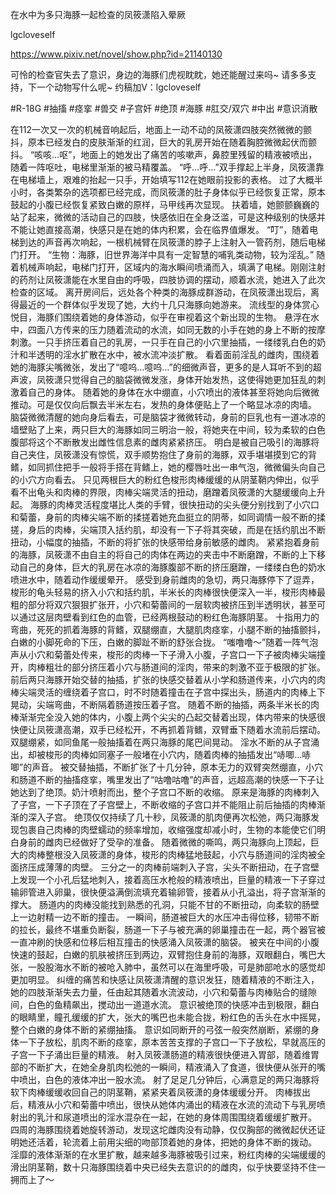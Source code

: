 在水中为多只海豚一起检查的凤筱潇陷入晕厥

lgcloveself

https://www.pixiv.net/novel/show.php?id=21140130

可怜的检查官失去了意识，身边的海豚们虎视眈眈，她还能醒过来吗~
请多多支持，下一个动物写什么呢~
约稿加V：lgcloveself

#R-18G
#抽搐
#痉挛
#兽交
#子宫奸
#绝顶
#海豚
#肛交/双穴
#中出
#意识消散


在112一次又一次的机械音响起后，地面上一动不动的凤筱潇四肢突然微微的颤抖，原本已经发白的皮肤渐渐的红润，巨大的乳房开始在随着胸腔微微起伏而颤抖。
    “咳咳…呕”，地面上的她发出了痛苦的咳嗽声，鼻腔里残留的精液被喷出，随着一阵呕吐，电梯里渐渐的被马精覆盖。
    “呼…呼…”双手撑起上半身，凤筱潇靠在电梯墙上，艰难的抬起一只手，开始填写112在她眼前投影的表格。
    过了大概半小时，各类繁杂的选项都已经完成，而凤筱潇的肚子身体似乎已经恢复正常，原本鼓起的小腹已经恢复紧致白嫩的原样，马甲线再次显现。
    扶着墙，她颤颤巍巍的站了起来，微微的活动自己的四肢，快感依旧在全身泛滥，可是这种级别的快感并不能让她直接高潮，快感只是在她的体内积累，会在临界值爆发。
    “叮”，随着电梯到达的声音再次响起，一根机械臂在凤筱潇的脖子上注射入一管药剂，随后电梯门打开。
    “生物：海豚，旧世界海洋中具有一定智慧的哺乳类动物，较为淫乱。”
    随着机械声响起，电梯门打开，区域内的海水瞬间喷涌而入，填满了电梯。刚刚注射的药剂让凤筱潇能在水里自由的呼吸，四肢协调的摆动，顺着水流，她进入了此次检查的区域。
    离开房间后，远处各个种类的海豚成群游动，在凤筱潇出现后，离得最近的一个群体似乎发现了她，大约十几只海豚向她游来。
    流线型的身体赏心悦目，海豚们围绕着她的身体游动，似乎在审视着这个新出现的生物。
    悬浮在水中，四面八方传来的压力随着流动的水流，如同无数的小手在她的身上不断的按摩刺激。一只手挤压着自己的乳房，一只手在自己的小穴里抽插，一缕缕乳白色的奶汁和半透明的淫水扩散在水中，被水流冲淡扩散。
    看着面前淫乱的雌肉，围绕着她的海豚尖嘴微张，发出了“噫呜…噫呜…”的细微声音，更多的是人耳听不到的超声波，凤筱潇只觉得自己的脑袋微微发涨，身体开始发热，这使得她更加狂乱的刺激着自己的身体。
    随着她的身体在水中绷直，小穴喷出的液体甚至将她向后微微推动。可是仅仅向后飘去半米左右，发热的身体便贴上了一个略显冰凉的肉墙。
    脑袋微微清醒的她向身后看去，可是脑袋才微微转动，身前的巨乳也有一道冰凉的墙壁贴了上来，两只巨大的海豚如同三明治一般，将她夹在中间，较为柔软的白色腹部将这个不断散发出雌性信息素的雌肉紧紧挤压。
    明白是被自己吸引的海豚将自己夹住，凤筱潇没有惊慌，双手顺势抱住了身前的海豚，双手堪堪摸到它的背鳍，如同抓住把手一般将手搭在背鳍上，她的樱唇吐出一串气泡，微微偏头向自己的小穴方向看去。
    只见两根巨大的粉红色梭形肉棒缓缓的从阴茎鞘内伸出，似乎看不出龟头和肉棒的界限，肉棒尖端灵活的扭动，磨蹭着凤筱潇的大腿缓缓向上升起。
    海豚的肉棒灵活程度堪比人类的手臂，很快扭动的尖头便分别找到了小穴口和菊蕾，身前的肉棒尖端不断的揉搓着她充血挺立的阴蒂，如同调情一般不断的揉搓，身后的肉棒，尖端顶入括约肌，却没有一下子将其突破，而是在括约肌出不断扭动，小幅度的抽插，不断的将扩张的快感带给身前敏感的雌肉。
    紧紧抱着身前的海豚，凤筱潇不由自主的将自己的肉体在两边的夹击中不断磨蹭，不断的上下移动自己的身体，巨大的乳房在冰凉的海豚腹部不断的挤压磨蹭，一缕缕白色的奶水喷进水中，随着动作缓缓晕开。
    感受到身前雌肉的急切，两只海豚停下了逗弄，梭形的龟头轻易的挤入小穴和括约肌，半米长的肉棒很快便深入一半，梭形肉棒最粗的部分将双穴狠狠扩张开，小穴和菊蕾间的一层软肉被挤压到半透明状，甚至可以通过这层肉壁看到红色的血管，已经两根鼓动的粉红色海豚阴茎。
    十指用力的弯曲，死死的抓着海豚的背鳍，双腿绷直，大腿肌肉痉挛，小腿不断的抽搐颤抖，白嫩的小脚死命的下压，白嫩的脚趾不断的舒张合拢。
    “嗤噜噜～”随着一阵气泡声从小穴和菊蕾处传来，梭形的肉棒一下子滑入小腹，子宫口一下子被肉棒尖端撞开，肉棒粗壮的部分挤压着小穴与肠道间的淫肉，带来的刺激不亚于极限的扩张。
    前后两只海豚开始交替的抽插，扩张的快感交替着从小学和肠道传来，小穴内的肉棒尖端灵活的缠绕着子宫口，时不时随着撞击在子宫中探出头，肠道内的肉棒上下晃动，尖端弯曲，不断隔着肠道按压着子宫。
    随着不断的抽插，两条半米长的肉棒渐渐完全没入她的体内，小腹上两个尖尖的凸起交替着出现，体内带来的快感很快便让凤筱潇高潮，双手已经松开，不再抓着背鳍，双臂垂下随着水流前后摆动。双腿绷紧，如同鱼尾一般抽搐着在两只海豚的尾巴间晃动。
    淫水不断的从子宫涌出，却被梭形的肉棒如同塞子一般堵在小穴内，随着肉棒的抽插发出“哧唧…哧唧”的声音。
    被交替抽插，不断扩张了十几分钟，原本无力的双臂突然绷直，小穴和肠道不断的抽搐痉挛，嘴里发出了“咕噜咕噜”的声音，远超高潮的快感一下子让她达到了绝顶。奶汁喷射而出，整个子宫口不断的收缩。
    原来是海豚的肉棒刺入了子宫，一下子顶在了子宫壁上，不断收缩的子宫口并不能阻止前后抽插的肉棒渐渐的深入子宫。
    绝顶仅仅持续了几十秒，凤筱潇的肌肉便再次松弛，两只海豚发现包裹自己肉棒的肉壁蠕动的频率增加，收缩强度却减小时，生物的本能使它们明白身前的雌肉已经做好了受孕的准备。
    随着微微的嘶鸣，两只海豚向上顶起，巨大的肉棒整根没入凤筱潇的身体，梭形的肉棒猛地鼓起，小穴与肠道间的淫肉被全面挤压成薄薄的肉壁。
    三分之一的肉棒前端刺入子宫，尖头不断扭动，在子宫壁上发现一个小孔后猛地刺入，接着高压水枪般的精液喷出，巨量的精液一下子穿过输卵管进入卵巢，很快便溢满倒流填充着输卵管，接着从小孔溢出，将子宫渐渐的撑大。
    肠道内的肉棒没能找到熟悉的孔洞，只能不甘的不断扭动，向柔软的肠壁上一边射精一边不断的撞击。
    一瞬间，肠道被巨大的水压冲击得位移，韧带不断的拉长，最终不堪重负断裂，肠道一下子与被充满的卵巢撞击在一起，两个器官被一直冲刷的快感和位移后相互撞击的快感涌入凤筱潇的脑袋。
    被夹在中间的小腹快速的鼓起，白嫩的肌肤被挤压到两边，双臂抱住身前的海豚，双眼翻白，嘴巴大张，一股股海水不断的被呛入肺中，虽然可以在海里呼吸，可是肺部呛水的感觉却更加明显。
    纠缠的痛苦和快感让凤筱潇清醒的意识发狂，随着精液的不断注入，她的四肢渐渐失去力量，任由起其随着水流波动，小穴和菊蕾与肉棒贴合的缝隙间，白色的鱼精飙出，搅动出一道道水流。
    意识被绝顶的快感冲击到极限，翻白的眼睛里，瞳孔缓缓的扩大，张大的嘴巴也未能合拢，粉红色的舌头在水中摇晃，整个白嫩的身体不断的紧绷抽搐。
    意识如同断开的弓弦一般突然崩断，紧绷的身体一下子放松，肌肉不断的痉挛，原本苦苦支撑的子宫口一下子放松，早就高压的子宫一下子涌出巨量的精液。
    射入凤筱潇肠道的精液很快便进入胃部，随着维胃部的不断扩大，在她全身肌肉松弛的一瞬间，精液涌入了食道，很快便从张开的嘴中喷出，白色的液体冲出一股水流。
    射了足足几分钟后，心满意足的两只海豚将软下肉棒缓缓收回自己的阴茎鞘，紧紧夹着凤筱潇的身体缓缓分开。
    肉棒拔出后，精液从小穴和菊蕾中喷出，很快从她体内涌出的精液在水流的流动下与乳房喷射出的乳汁和尿道喷出的淫水混杂在一起，在她的身体周围围绕着缓缓扩散开。
    四周的海豚围绕着她旋转游动，发现这坨雌肉没有动静，仅仅胸部的微微起伏还证明她还活着，轮流着上前用尖细的吻部顶着她的身体，把她的身体不断的拨动。
    淫靡的液体渐渐的在水里扩散，越来越多海豚被吸引过来，粉红肉棒的尖端缓缓的滑出阴茎鞘，数十只海豚围绕着中央已经失去意识的的雌肉，似乎快要坚持不住一拥而上了～